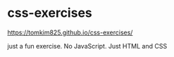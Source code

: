 # css-exercises
https://tomkim825.github.io/css-exercises/

just a fun exercise. No JavaScript. Just HTML and CSS
